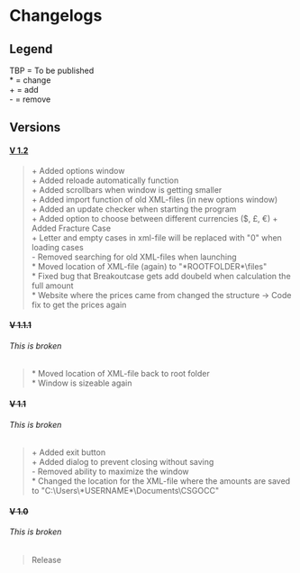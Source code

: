 # Changelogs  
  
## Legend
TBP = To be published  
\* = change  
\+ = add  
\- = remove  
  
  
## Versions
#### [V 1.2](https://github.com/NoelTheN00B/CSGO-Case-Calculator/releases/tag/v1.2)
> \+ Added options window   
> \+ Added reloade automatically function   
> \+ Added scrollbars when window is getting smaller   
> \+ Added import function of old XML-files (in new options window)   
> \+ Added an update checker when starting the program   
> \+ Added option to choose between different currencies ($, £, €)
> \+ Added Fracture Case   
> \+ Letter and empty cases in xml-file will be replaced with "0" when loading cases   
> \- Removed searching for old XML-files when launching   
> \* Moved location of XML-file (again) to "\*ROOTFOLDER*\\files"   
> \* Fixed bug that Breakoutcase gets add doubeld when calculation the full amount   
> \* Website where the prices came from changed the structure -> Code fix to get the prices again


#### ~~V 1.1.1~~
###### This is broken   
> \* Moved location of XML-file back to root folder   
> \* Window is sizeable again   


#### ~~V 1.1~~
###### This is broken   
> \+ Added exit button  
> \+ Added dialog to prevent closing without saving  
> \- Removed ability to maximize the window  
> \* Changed the location for the XML-file where the amounts are saved to "C:\Users\\\*USERNAME*\Documents\CSGOCC"  


#### ~~V 1.0~~
###### This is broken   
> Release
